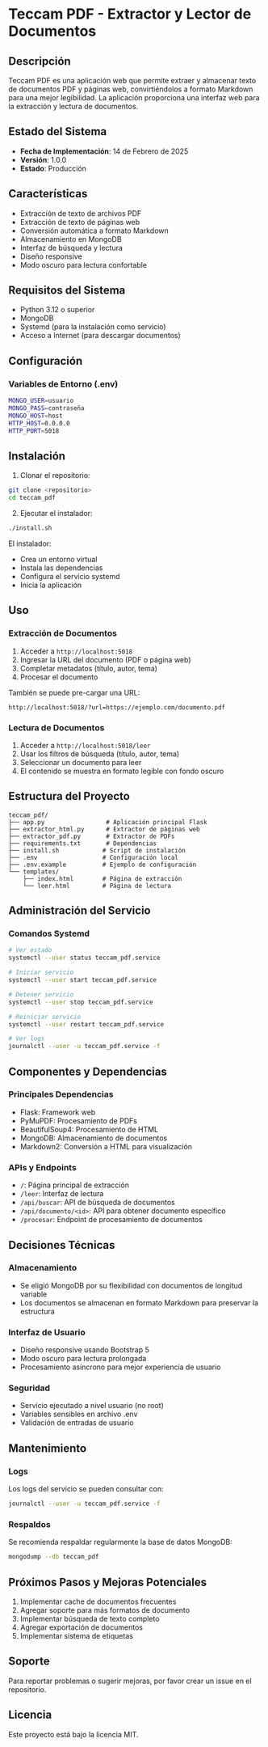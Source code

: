 # Teccam PDF - Extractor y Lector de Documentos

## Descripción
Teccam PDF es una aplicación web que permite extraer y almacenar texto de documentos PDF y páginas web, convirtiéndolos a formato Markdown para una mejor legibilidad. La aplicación proporciona una interfaz web para la extracción y lectura de documentos.

## Estado del Sistema
- **Fecha de Implementación**: 14 de Febrero de 2025
- **Versión**: 1.0.0
- **Estado**: Producción

## Características
- Extracción de texto de archivos PDF
- Extracción de texto de páginas web
- Conversión automática a formato Markdown
- Almacenamiento en MongoDB
- Interfaz de búsqueda y lectura
- Diseño responsive
- Modo oscuro para lectura confortable

## Requisitos del Sistema
- Python 3.12 o superior
- MongoDB
- Systemd (para la instalación como servicio)
- Acceso a Internet (para descargar documentos)

## Configuración

### Variables de Entorno (.env)
```bash
MONGO_USER=usuario
MONGO_PASS=contraseña
MONGO_HOST=host
HTTP_HOST=0.0.0.0
HTTP_PORT=5018
```

## Instalación

1. Clonar el repositorio:
```bash
git clone <repositorio>
cd teccam_pdf
```

2. Ejecutar el instalador:
```bash
./install.sh
```

El instalador:
- Crea un entorno virtual
- Instala las dependencias
- Configura el servicio systemd
- Inicia la aplicación

## Uso

### Extracción de Documentos
1. Acceder a `http://localhost:5018`
2. Ingresar la URL del documento (PDF o página web)
3. Completar metadatos (título, autor, tema)
4. Procesar el documento

También se puede pre-cargar una URL:
```
http://localhost:5018/?url=https://ejemplo.com/documento.pdf
```

### Lectura de Documentos
1. Acceder a `http://localhost:5018/leer`
2. Usar los filtros de búsqueda (título, autor, tema)
3. Seleccionar un documento para leer
4. El contenido se muestra en formato legible con fondo oscuro

## Estructura del Proyecto
```
teccam_pdf/
├── app.py                 # Aplicación principal Flask
├── extractor_html.py      # Extractor de páginas web
├── extractor_pdf.py       # Extractor de PDFs
├── requirements.txt       # Dependencias
├── install.sh            # Script de instalación
├── .env                  # Configuración local
├── .env.example          # Ejemplo de configuración
└── templates/
    ├── index.html        # Página de extracción
    └── leer.html         # Página de lectura
```

## Administración del Servicio

### Comandos Systemd
```bash
# Ver estado
systemctl --user status teccam_pdf.service

# Iniciar servicio
systemctl --user start teccam_pdf.service

# Detener servicio
systemctl --user stop teccam_pdf.service

# Reiniciar servicio
systemctl --user restart teccam_pdf.service

# Ver logs
journalctl --user -u teccam_pdf.service -f
```

## Componentes y Dependencias

### Principales Dependencias
- Flask: Framework web
- PyMuPDF: Procesamiento de PDFs
- BeautifulSoup4: Procesamiento de HTML
- MongoDB: Almacenamiento de documentos
- Markdown2: Conversión a HTML para visualización

### APIs y Endpoints
- `/`: Página principal de extracción
- `/leer`: Interfaz de lectura
- `/api/buscar`: API de búsqueda de documentos
- `/api/documento/<id>`: API para obtener documento específico
- `/procesar`: Endpoint de procesamiento de documentos

## Decisiones Técnicas

### Almacenamiento
- Se eligió MongoDB por su flexibilidad con documentos de longitud variable
- Los documentos se almacenan en formato Markdown para preservar la estructura

### Interfaz de Usuario
- Diseño responsive usando Bootstrap 5
- Modo oscuro para lectura prolongada
- Procesamiento asíncrono para mejor experiencia de usuario

### Seguridad
- Servicio ejecutado a nivel usuario (no root)
- Variables sensibles en archivo .env
- Validación de entradas de usuario

## Mantenimiento

### Logs
Los logs del servicio se pueden consultar con:
```bash
journalctl --user -u teccam_pdf.service -f
```

### Respaldos
Se recomienda respaldar regularmente la base de datos MongoDB:
```bash
mongodump --db teccam_pdf
```

## Próximos Pasos y Mejoras Potenciales
1. Implementar cache de documentos frecuentes
2. Agregar soporte para más formatos de documento
3. Implementar búsqueda de texto completo
4. Agregar exportación de documentos
5. Implementar sistema de etiquetas

## Soporte
Para reportar problemas o sugerir mejoras, por favor crear un issue en el repositorio.

## Licencia
Este proyecto está bajo la licencia MIT.
